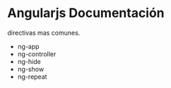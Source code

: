 Angularjs Documentación
=======================

directivas mas comunes.

* ng-app
* ng-controller
* ng-hide
* ng-show
* ng-repeat

